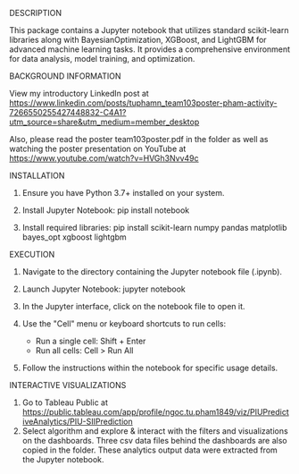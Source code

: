 DESCRIPTION

This package contains a Jupyter notebook that utilizes standard scikit-learn libraries along with BayesianOptimization, XGBoost, and LightGBM for advanced machine learning tasks. It provides a comprehensive environment for data analysis, model training, and optimization.

BACKGROUND INFORMATION

View my introductory LinkedIn post at https://www.linkedin.com/posts/tuphamn_team103poster-pham-activity-7266550255427448832-C4A1?utm_source=share&utm_medium=member_desktop

Also, please read the poster team103poster.pdf in the folder as well as watching the poster presentation on YouTube at https://www.youtube.com/watch?v=HVGh3Nvv49c


INSTALLATION
1. Ensure you have Python 3.7+ installed on your system.
2. Install Jupyter Notebook:
   pip install notebook

3. Install required libraries:
   pip install scikit-learn numpy pandas matplotlib bayes_opt xgboost lightgbm

EXECUTION
1. Navigate to the directory containing the Jupyter notebook file (.ipynb).
2. Launch Jupyter Notebook:
   jupyter notebook

3. In the Jupyter interface, click on the notebook file to open it.
4. Use the "Cell" menu or keyboard shortcuts to run cells:
   - Run a single cell: Shift + Enter
   - Run all cells: Cell > Run All

5. Follow the instructions within the notebook for specific usage details.

INTERACTIVE VISUALIZATIONS
1. Go to Tableau Public at https://public.tableau.com/app/profile/ngoc.tu.pham1849/viz/PIUPredictiveAnalytics/PIU-SIIPrediction
2. Select algorithm and explore & interact with the filters and visualizations on the dashboards.
Three csv data files behind the dashboards are also copied in the folder. These analytics output data were extracted from the Jupyter notebook.
